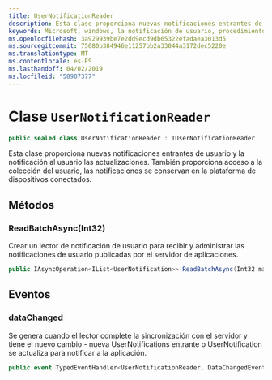 ```yaml
---
title: UserNotificationReader
description: Esta clase proporciona nuevas notificaciones entrantes de usuario y la notificación al usuario las actualizaciones. También proporciona acceso a la colección del usuario, las notificaciones se conservan en la plataforma de dispositivos conectados.
keywords: Microsoft, windows, la notificación de usuario, procedimientos de windows
ms.openlocfilehash: 3a929939be7e2dd9ecd9db65322efadaea3013d5
ms.sourcegitcommit: 75680b384946e11257bb2a33044a3172dec5220e
ms.translationtype: MT
ms.contentlocale: es-ES
ms.lasthandoff: 04/02/2019
ms.locfileid: "58907377"
---
```

# <a name="class-usernotificationreader"></a>Clase `UserNotificationReader`

```C#
public sealed class UserNotificationReader : IUserNotificationReader
```

Esta clase proporciona nuevas notificaciones entrantes de usuario y la notificación al usuario las actualizaciones. También proporciona acceso a la colección del usuario, las notificaciones se conservan en la plataforma de dispositivos conectados.  

## <a name="methods"></a>Métodos

### <a name="readbatchasyncint32"></a>ReadBatchAsync(Int32) 
Crear un lector de notificación de usuario para recibir y administrar las notificaciones de usuario publicadas por el servidor de aplicaciones.
```C#
public IAsyncOperation<IList<UserNotification>> ReadBatchAsync(Int32 maxBatchSize)
```

## <a name="events"></a>Eventos


### <a name="datachanged"></a>dataChanged
Se genera cuando el lector complete la sincronización con el servidor y tiene el nuevo cambio - nueva UserNotifications entrante o UserNotification se actualiza para notificar a la aplicación. 

```C#
public event TypedEventHandler<UserNotificationReader, DataChangedEventArgs> DataChanged
```
